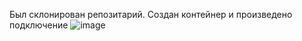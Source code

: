 Был склонирован репозитарий. Создан контейнер и произведено подключение 
![image](https://github.com/MusinRustamR/BD_Clinic/assets/126672650/fcab4b88-5384-4225-a6f8-db9947f6e298)
